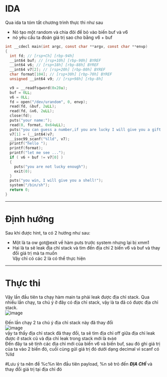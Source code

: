 # IDA
Qua ida ta tóm tắt chương trình thực thi như sau  
* Nó tạo một random và chia đôi để bỏ vào biến buf và v6
* nó yêu cầu ta đoán giá trị sao cho bằng v6 + buf


```c
int __cdecl main(int argc, const char **argv, const char **envp)
{
  int fd; // [rsp+Ch] [rbp-94h]
  __int64 buf; // [rsp+10h] [rbp-90h] BYREF
  __int64 v6; // [rsp+18h] [rbp-88h] BYREF
  __int64 v7[2]; // [rsp+20h] [rbp-80h] BYREF
  char format[104]; // [rsp+30h] [rbp-70h] BYREF
  unsigned __int64 v9; // [rsp+98h] [rbp-8h]

  v9 = __readfsqword(0x28u);
  buf = 0LL;
  v6 = 0LL;
  fd = open("/dev/urandom", 0, envp);
  read(fd, &buf, 2uLL);
  read(fd, &v6, 2uLL);
  close(fd);
  puts("your name:");
  read(0, format, 0x64uLL);
  puts("you can guess a number,if you are lucky I will give you a gift:");
  v7[1] = (__int64)v7;
  __isoc99_scanf("%lld", v7);
  printf("hello ");
  printf(format);
  printf("let me see ...");
  if ( v6 + buf != v7[0] )
  {
    puts("you are not lucky enough");
    exit(0);
  }
  puts("you win, I will give you a shell!");
  system("/bin/sh");
  return 0;
}
```

___
# Định hướng
Sau khi được hint, ta có 2 hướng như sau:  
* Một là ta ow got@exit về hàm puts trước system nhưng lại bị xmm1  
* Hai là ta sẽ leak địa chỉ stack và tìm đến địa chỉ 2 biến v6 và buf và thay đổi giá trị mà ta muốn  
Vậy chỉ có các 2 là có thể thực hiện  
___
# Thực thi  
Vậy lần đầu tiên ta chạy hàm main ta phải leak được địa chỉ stack. Qua nhiều lần chạy, ta chú ý ở đây có địa chỉ stack, vậy là ta đã có được địa chỉ stack.  
![image](https://user-images.githubusercontent.com/111769169/221287354-4214cb92-3701-4a97-be94-975e8edff2d7.png)  

Đến lần chạy 2 ta chú ý địa chỉ stack này đã thay đổi  
![image](https://user-images.githubusercontent.com/111769169/221288566-8c102948-2567-4d4d-b6ee-9eb527047b8e.png)  
vậy ta thấy địa chỉ stack đã thay đổi, ta sẽ tìm địa chỉ off giữa địa chỉ leak được ở stack cũ và địa chỉ leak trong stack mới là ``` 0xb0 ```  
Đến đây ta sẽ tính các địa chỉ mới của biến v6 và biến buf, sau đó ghi giá trị của ta vào 2 biến đó, cuối cùng gửi giá trị đó dưới dạng decimal vì scanf có %lld  

#Lưu ý ta nên để %c%n lên đầu tiên payload, %n sẽ trỏ đến ***ĐỊA CHỈ*** và thay đổi giá trị tại địa chỉ đó  


